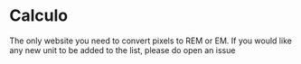 # Calculo

The only website you need to convert pixels to REM or EM. If you would like any new unit to be added to the list, please do open an issue
